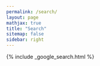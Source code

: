 ```yaml
---
permalink: /search/
layout: page
mathjax: true
title: "Search"
sitemap: false
sidebar: right
---
```


{% include _google_search.html %}
